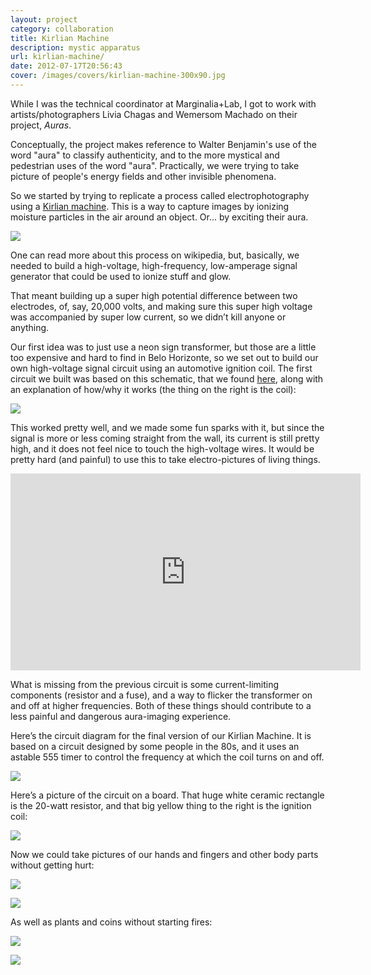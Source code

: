 ```yaml
---
layout: project
category: collaboration
title: Kirlian Machine
description: mystic apparatus
url: kirlian-machine/
date: 2012-07-17T20:56:43
cover: /images/covers/kirlian-machine-300x90.jpg
---
```

While I was the technical coordinator at Marginalia+Lab, I got to work with artists/photographers Livia Chagas and Wemersom Machado on their project, *Auras*.

Conceptually, the project makes reference to Walter Benjamin's use of the word "aura" to classify authenticity, and to the more mystical and pedestrian uses of the word "aura". Practically, we were trying to take picture of people's energy fields and other invisible phenomena.

So we started by trying to replicate a process called electrophotography using a [Kirlian machine](http://en.wikipedia.org/wiki/Kirlian_photography). This is a way to capture images by ionizing moisture particles in the air around an object. Or... by exciting their aura.

![](/images/projects/kirlian-machine/kirlian_draw.jpg)

One can read more about this process on wikipedia, but, basically, we needed to build a high-voltage, high-frequency, low-amperage signal generator that could be used to ionize stuff and glow.

That meant building up a super high potential difference between two electrodes, of, say, 20,000 volts, and making sure this super high voltage was accompanied by super low current, so we didn’t kill anyone or anything.

Our first idea was to just use a neon sign transformer, but those are a little too expensive and hard to find in Belo Horizonte, so we set out to build our own high-voltage signal circuit using an automotive ignition coil. The first circuit we built was based on this schematic, that we found [here](http://wiki.4hv.org/index.php/Ignition_Coil), along with an explanation of how/why it works (the thing on the right is the coil):

![](/images/projects/kirlian-machine/Ignitioncoildimmer.jpg)

This worked pretty well, and we made some fun sparks with it, but since the signal is more or less coming straight from the wall, its current is still pretty high, and it does not feel nice to touch the high-voltage wires. It would be pretty hard (and painful) to use this to take electro-pictures of living things.

<div class="video-wrapper">
    <iframe width="560" height="315" src="http://www.youtube.com/embed/BvtqCPFPWos" frameborder="0" allowfullscreen></iframe>
</div>

What is missing from the previous circuit is some current-limiting components (resistor and a fuse), and a way to flicker the transformer on and off at higher frequencies. Both of these things should contribute to a less painful and dangerous aura-imaging experience.

Here’s the circuit diagram for the final version of our Kirlian Machine. It is based on a circuit designed by some people in the 80s, and it uses an astable 555 timer to control the frequency at which the coil turns on and off.

![](/images/projects/kirlian-machine/kirlian-sch.png)

Here’s a picture of the circuit on a board. That huge white ceramic rectangle is the 20-watt resistor, and that big yellow thing to the right is the ignition coil:

![](/images/projects/kirlian-machine/kirlian_board.jpg)

Now we could take pictures of our hands and fingers and other body parts without getting hurt:

![](/images/projects/kirlian-machine/kirlian0.jpg)

![](/images/projects/kirlian-machine/kirlian1.jpg)

As well as plants and coins without starting fires:

![](/images/projects/kirlian-machine/kirlianPlant.jpg)

![](/images/projects/kirlian-machine/kirlianCoin.jpg)
